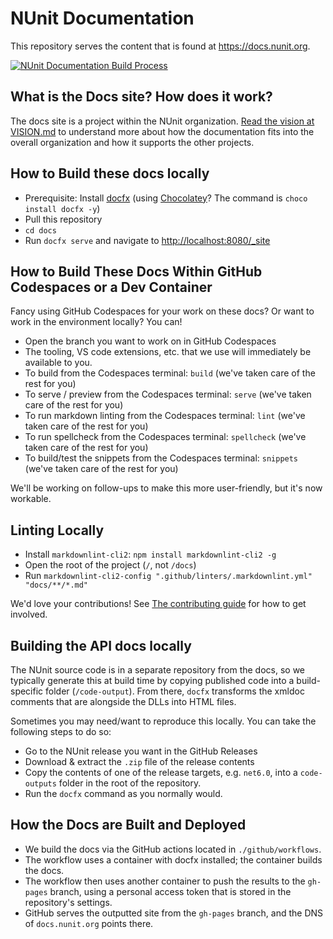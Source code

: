 # NUnit Documentation

This repository serves the content that is found at <https://docs.nunit.org>.

[![NUnit Documentation Build Process](https://github.com/nunit/docs/actions/workflows/build-process.yml/badge.svg)](https://github.com/nunit/docs/actions/workflows/build-process.yml)

## What is the Docs site? How does it work?

The docs site is a project within the NUnit organization. [Read the vision at VISION.md](VISION.md) to understand more about how the documentation fits into the overall organization and how it supports the other projects.

## How to Build these docs locally

* Prerequisite: Install [docfx](https://dotnet.github.io/docfx/) (using [Chocolatey](https://chocolatey.org/)? The command is `choco install docfx -y`)
* Pull this repository
* `cd docs`
* Run `docfx serve` and navigate to <http://localhost:8080/_site>

## How to Build These Docs Within GitHub Codespaces or a Dev Container

Fancy using GitHub Codespaces for your work on these docs? Or want to work in the environment locally? You can!

* Open the branch you want to work on in GitHub Codespaces
* The tooling, VS code extensions, etc. that we use will immediately be available to you.
* To build from the Codespaces terminal: `build` (we've taken care of the rest for you)
* To serve / preview from the Codespaces terminal: `serve` (we've taken care of the rest for you)
* To run markdown linting from the Codespaces terminal: `lint` (we've taken care of the rest for you)
* To run spellcheck from the Codespaces terminal: `spellcheck` (we've taken care of the rest for you)
* To build/test the snippets from the Codespaces terminal: `snippets` (we've taken care of the rest for you)

We'll be working on follow-ups to make this more user-friendly, but it's now workable.

## Linting Locally

* Install `markdownlint-cli2`: `npm install markdownlint-cli2 -g`
* Open the root of the project (`/`, not `/docs`)
* Run `markdownlint-cli2-config ".github/linters/.markdownlint.yml" "docs/**/*.md"`

We'd love your contributions! See [The contributing guide](CONTRIBUTING.md) for how to get involved.

## Building the API docs locally

The NUnit source code is in a separate repository from the docs, so we typically generate this at build time by copying
published code into a build-specific folder (`/code-output`). From there, `docfx` transforms the xmldoc comments that
are alongside the DLLs into HTML files.

Sometimes you may need/want to reproduce this locally. You can take the following steps to do so:

* Go to the NUnit release you want in the GitHub Releases
* Download & extract the `.zip` file of the release contents
* Copy the contents of one of the release targets, e.g. `net6.0`, into a `code-outputs` folder in the root of the
repository.
* Run the `docfx` command as you normally would.

## How the Docs are Built and Deployed

* We build the docs via the GitHub actions located in `./github/workflows`.
* The workflow uses a container with docfx installed; the container builds the docs.
* The workflow then uses another container to push the results to the `gh-pages` branch, using a personal access token
that is stored in the repository's settings.
* GitHub serves the outputted site from the `gh-pages` branch, and the DNS of `docs.nunit.org` points there.
